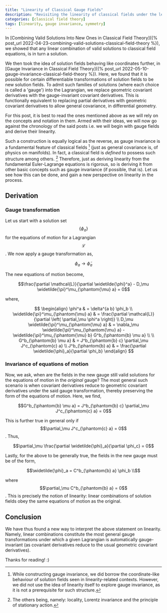 ```yaml
---
title: "Linearity of Classical Gauge Fields"
description: "Revisiting the linearity of classical fields under the lens of gauge invariance"
categories: [classical field theory]
tags: [linearity, gauge invariance, symmetry]
---
```


In [Combining Valid Solutions Into New Ones in Classical Field Theory]({% post_url 2022-04-23-combining-valid-solutions-classical-field-theory %}), we showed that any linear combination of valid solutions to classical field equations, is in turn a solution.

We then took the idea of solution fields behaving like coordinates further, in [Gauge Invariance in Classical Field Theory]({% post_url 2022-05-10-gauge-invariance-classical-field-theory %}). Here, we found that it is possible for certain differentiable transformations of solution fields to be new solution fields. To admit such families of solutions (where each choice is called a 'gauge') into the Lagrangian, we replace geometric covariant derivatives with the gauge-invariant covariant derivatives. This is functionally equivalent to replacing partial derivatives with geometric covariant derivatives to allow general covariance, in differential geometry.

For this post, it is best to read the ones mentioned above as we will rely on the concepts and notation in them. Armed with their ideas, we will now go against the chronology of the said posts i.e. we will begin with gauge fields and derive their linearity.

Such a construction is equally logical as the reverse, as gauge invariance is a fundamental feature of classical fields [^1] (just as general covariance is, of physics on manifolds). In fact, a classical field is _defined_ to possess such structure among others. [^2] Therefore, just as deriving linearity from the fundamental Euler-Lagrange equations is rigorous, so is deriving it from other basic concepts such as gauge invariance (if possible, that is). Let us see how this can be done, and gain a new perspective on linearity in the process.

[^1]: While constructing gauge invariance, we did borrow the coordinate-like behaviour of solution fields seen in linearity-related contexts. However, we did not use the idea of linearity itself to explore gauge invariance, as it is not a prerequisite for such structure.

[^2]: The others being, namely: locality, Lorentz invariance and the principle of stationary action.

## Derivation

### Gauge transformation

Let us start with a solution set $$\left\{ \phi_a \right\}$$ for the equations of motion for a Lagrangian $$\mathcal{L}$$. We now apply a gauge transformation as,

$$\phi_a \to \widetilde{\phi}_a$$

The new equations of motion become,

$$\frac{\partial \mathcal{L}}{\partial \widetilde{\phi}^a} - D_\mu \widetilde{\pi}^\mu_{\phantom{\mu} a} = 0$$

where,

$$
\begin{align}
\phi^a & = \delta^{a b} \phi_b \\
\widetilde{\pi}^\mu_{\phantom{\mu} a} & = \frac{\partial \mathcal{L}}{\partial \left( \partial_\mu \phi^a \right)} \\
D_\mu \widetilde{\pi}^\mu_{\phantom{\mu} a} & = \nabla_\mu \widetilde{\pi}^\mu_{\phantom{\mu} a} - \widetilde{\pi}^\mu_{\phantom{\mu} b} G^b_{\phantom{b} \mu a} \\ \\
G^b_{\phantom{b} \mu a} & = J^b_{\phantom{b} c} \partial_\mu J^c_{\phantom{c} a} \\
J^b_{\phantom{b} a} & = \frac{\partial \widetilde{\phi}_a}{\partial \phi_b}
\end{align}
$$

### Invariance of equations of motion

Now, we ask, when are the fields in the new gauge still valid solutions for the equations of motion in the _original_ gauge? The most general such scenario is when covariant derivatives reduce to geometric covariant derivatives under the said gauge transformation, thereby preserving the form of the equations of motion. Here, we find,

$$G^b_{\phantom{b} \mu a} = J^b_{\phantom{b} c} \partial_\mu J^c_{\phantom{c} a} = 0$$

This is further true in general only if $$\partial_\mu J^c_{\phantom{c} a} = 0$$. Thus,

$$\partial_\mu \frac{\partial \widetilde{\phi}_a}{\partial \phi_c} = 0$$

Lastly, for the above to be generally true, the fields in the new gauge must be of the form,

$$\widetilde{\phi}_a = C^b_{\phantom{b} a} \phi_b \\$$

where $$\partial_\mu C^b_{\phantom{b} a} = 0$$. This is precisely the notion of linearity: linear combinations of solution fields obey the same equations of motion as the original.

## Conclusion

We have thus found a new way to interpret the above statement on linearity. Namely, linear combinations constitute the most general gauge transformations under which a given Lagrangian is automatically gauge-invariant (as covariant derivatives reduce to the usual geometric covariant derivatives).

Thanks for reading! :)

